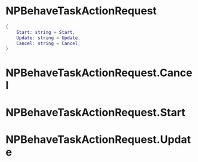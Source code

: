 # NPBehaveTaskActionRequest

```lua
{
    Start: string = Start,
    Update: string = Update,
    Cancel: string = Cancel,
}
```


# NPBehaveTaskActionRequest.Cancel


# NPBehaveTaskActionRequest.Start


# NPBehaveTaskActionRequest.Update


